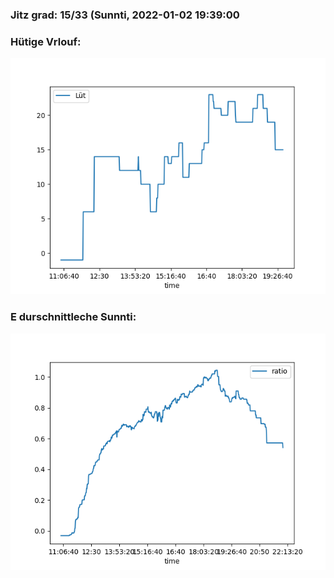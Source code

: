### Jitz grad: 15/33 (Sunnti, 2022-01-02 19:39:00

### Hütige Vrlouf:
![Graph](Today.png)

### E durschnittleche Sunnti:
![Graph](Sunnti.png)